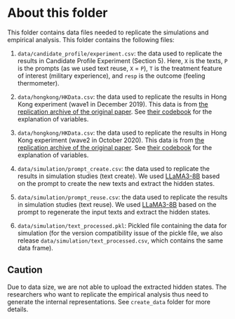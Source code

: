 # About this folder

This folder contains data files needed to replicate the simulations and empirical analysis. This folder contains the following files:

1. `data/candidate_profile/experiment.csv`: the data used to replicate the results in Candidate Profile Experiment (Section 5). Here, `X` is the texts, `P` is the prompts (as we used text reuse, `X` = `P`), `T` is the treatment feature of interest (military experience), and `resp` is the outcome (feeling thermometer).

2. `data/hongkong/HKData.csv`: the data used to replicate the results in Hong Kong experiment (wave1 in December 2019). This data is from [the replication archive of the original paper](https://dataverse.harvard.edu/dataset.xhtml?persistentId=doi:10.7910/DVN/MVDWCS). See [their codebook](https://dataverse.harvard.edu/file.xhtml?fileId=4460776&version=1.1) for the explanation of variables.

3. `data/hongkong/HKData.csv`: the data used to replicate the results in Hong Kong experiment (wave2 in October 2020). This data is from [the replication archive of the original paper](https://dataverse.harvard.edu/dataset.xhtml?persistentId=doi:10.7910/DVN/MVDWCS). See [their codebook](https://dataverse.harvard.edu/file.xhtml?fileId=4460776&version=1.1) for the explanation of variables.

4. `data/simulation/prompt_create.csv`: the data used to replicate the results in simulation studies (text create). We used [LLaMA3-8B](https://huggingface.co/meta-llama/Meta-Llama-3-8B) based on the prompt to create the new texts and extract the hidden states.

5. `data/simulation/prompt_reuse.csv`: the data used to replicate the results in simulation studies (text reuse). We used [LLaMA3-8B](https://huggingface.co/meta-llama/Meta-Llama-3-8B) based on the prompt to regenerate the input texts and extract the hidden states.

6. `data/simulation/text_processed.pkl`: Pickled file containing the data for simulation (for the version compatibility issue of the pickle file, we also release `data/simulation/text_processed.csv`, which contains the same data frame).


## Caution

Due to data size, we are not able to upload the extracted hidden states. The researchers who want to replicate the empirical analysis thus need to generate the internal representations. See `create_data` folder for more details.